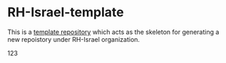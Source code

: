 # RH-Israel-template
This is a [template repository](https://docs.github.com/en/repositories/creating-and-managing-repositories/creating-a-template-repository) which acts as the skeleton for generating a new repoistory under RH-Israel organization.

123